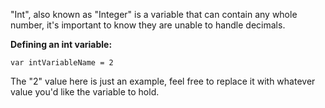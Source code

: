 "Int", also known as "Integer" is a variable that can contain any whole number, it's important to know they are unable to handle decimals.

**Defining an int variable:**
```
var intVariableName = 2
```
The "2" value here is just an example, feel free to replace it with whatever value you'd like the variable to hold.